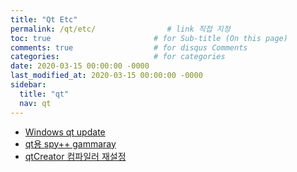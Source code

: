 ```yaml
---
title: "Qt Etc"
permalink: /qt/etc/                # link 직접 지정
toc: true                       # for Sub-title (On this page)
comments: true                  # for disqus Comments
categories:                     # for categories
date: 2020-03-15 00:00:00 -0000
last_modified_at: 2020-03-15 00:00:00 -0000
sidebar:
  title: "qt"
  nav: qt
---
```


* [Windows qt update](https://goodayth.github.io/Qt-update/)
* [qt용 spy++ gammaray](https://goodayth.github.io/Qt-gammaray/)
* [qtCreator 컴파일러 재설정](https://goodayth.github.io/Qt-creator-comfiler/)